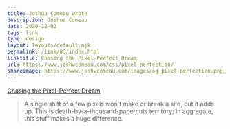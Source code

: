 ```yaml
---
title: Joshua Comeau wrote
description: Joshua Comeau
date: 2020-12-02
tags: link
type: design
layout: layouts/default.njk
permalink: /link/83/index.html
linktitle: Chasing the Pixel-Perfect Dream
url: https://www.joshwcomeau.com/css/pixel-perfection/
shareimage: https://www.joshwcomeau.com/images/og-pixel-perfection.png
---
```


[Chasing the Pixel-Perfect Dream](https://www.joshwcomeau.com/css/pixel-perfection/)

> A single shift of a few pixels won't make or break a site, but it adds up. This is death-by-a-thousand-papercuts territory; in aggregate, this stuff makes a huge difference.
